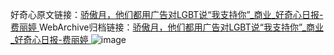 好奇心原文链接：[骄傲月，他们都用广告对LGBT说“我支持你”_商业_好奇心日报-费丽婷 ](https://www.qdaily.com/articles/10962.html)
WebArchive归档链接：[骄傲月，他们都用广告对LGBT说“我支持你”_商业_好奇心日报-费丽婷 ](http://web.archive.org/web/20160501152239/http://www.qdaily.com/articles/10962.html)
![image](http://ww3.sinaimg.cn/large/007d5XDply1g3wcig1jl2j30u05gm7wh)